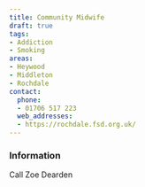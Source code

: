 ```yaml
---
title: Community Midwife
draft: true
tags:
- Addiction
- Smoking
areas:
- Heywood
- Middleton
- Rochdale
contact:
  phone:
  - 01706 517 223
  web_addresses:
  - https://rochdale.fsd.org.uk/
---
```


### Information
Call Zoe Dearden

